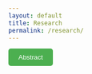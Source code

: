 ```yaml
---
layout: default
title: Research
permalink: /research/
---
```




<div>
  <button onclick="toggleAbstract()" style="background-color: #4CAF50; color: white; padding: 10px 20px; border: none; border-radius: 5px; cursor: pointer;">Abstract</button>
  <div id="abstract-content" style="display: none; margin-top: 10px;">
    This article examines how intra-party relations influence federal government policy strategies during crisis management, focusing on COVID-19 pre-vaccine policies. The main argument is that federal involvement in state-level policy-making depends on electoral risk calculations. When avoiding blame is more costly than taking responsibility, federal authorities are more likely to collaborate on public health measures. Conversely, if avoiding blame is less costly, they may refrain from state-level intervention. Integrated parties and party systems play a crucial role in these calculations, linking regional elites to federal incumbents' political futures. Consequently, federal incumbents consider state politicians' policy preferences, encouraging them to assume more responsibilities.

    To test these arguments, I analyze data from 16 constitutional federal countries, using a novel dataset on government-specific Protective Policy Indices (PPI) from the Binghamton University COVID-19 Policy Response lab. The findings reveal that the integratedness of sub-national party systems with national systems affects federal decision-making throughout the pre-vaccine period.
  </div>
</div>

<script>
function toggleAbstract() {
  var abstract = document.getElementById('abstract-content');
  if (abstract.style.display === 'none' || abstract.style.display === '') {
    abstract.style.display = 'block';
  } else {
    abstract.style.display = 'none';
  }
}
</script>

